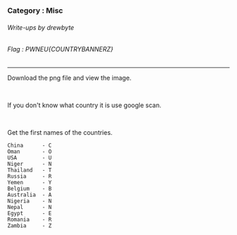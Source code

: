 ### Category : Misc
###### Write-ups by drewbyte
###### Flag : PWNEU{COUNTRYBANNERZ}
---

Download the png file and view the image.

 


<br>
<img src="https://github.com/drew-byte/pwneu-writeups/blob/main/00x8%20saved%20images/Pasted%20image%2020240317233338.png" alt="">
 <br>
 
 If you don't know what country it is use google scan.
 

 <br>
<img src="https://github.com/drew-byte/pwneu-writeups/blob/main/00x8%20saved%20images/Pasted%20image%2020240317233855.png" alt="">
 <br>
 

Get the first names of the countries.

```
China      - C
Oman       - O
USA        - U
Niger      - N
Thailand   - T
Russia     - R
Yemen      - Y
Belgium    - B
Australia  - A
Nigeria    - N
Nepal      - N
Egypt      - E
Romania    - R
Zambia     - Z
```